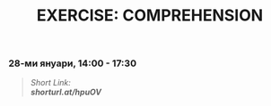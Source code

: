 <h1 align="center">EXERCISE: COMPREHENSION</h1>
    <br>

<h3>28-ми януари, 14:00 - 17:30</h3>

<blockquote>
    <i>
        Short Link: <br> 
        <b>
            shorturl.at/hpuOV
        </b> 
    </i>
</blockquote>
